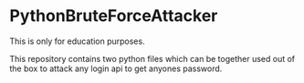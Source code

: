 # PythonBruteForceAttacker

This is only for education purposes.

This repository contains two python files which can be together used out of the box to attack any login api to get anyones password.
